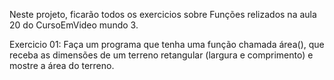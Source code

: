 Neste projeto, ficarão todos os exercicios sobre Funções relizados na aula 20 do CursoEmVideo mundo 3.

Exercicio 01: Faça um programa que tenha uma função chamada área(), que receba as dimensões de um terreno retangular (largura e comprimento) e mostre a área do terreno.

